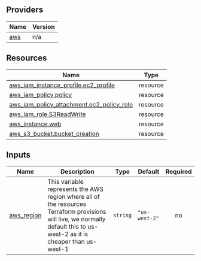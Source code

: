 ## Providers

| Name | Version |
|------|---------|
| <a name="provider_aws"></a> [aws](#provider\_aws) | n/a |

## Resources

| Name | Type |
|------|------|
| [aws_iam_instance_profile.ec2_profile](https://registry.terraform.io/providers/hashicorp/aws/latest/docs/resources/iam_instance_profile) | resource |
| [aws_iam_policy.policy](https://registry.terraform.io/providers/hashicorp/aws/latest/docs/resources/iam_policy) | resource |
| [aws_iam_policy_attachment.ec2_policy_role](https://registry.terraform.io/providers/hashicorp/aws/latest/docs/resources/iam_policy_attachment) | resource |
| [aws_iam_role.S3ReadWrite](https://registry.terraform.io/providers/hashicorp/aws/latest/docs/resources/iam_role) | resource |
| [aws_instance.web](https://registry.terraform.io/providers/hashicorp/aws/latest/docs/resources/instance) | resource |
| [aws_s3_bucket.bucket_creation](https://registry.terraform.io/providers/hashicorp/aws/latest/docs/resources/s3_bucket) | resource |

## Inputs

| Name | Description | Type | Default | Required |
|------|-------------|------|---------|:--------:|
| <a name="input_aws_region"></a> [aws\_region](#input\_aws\_region) | This variable represents the AWS region where all of the resources Terraform provisions will live, we normally default this to us-west-2 as it is cheaper than us-west-1 | `string` | `"us-west-2"` | no |

